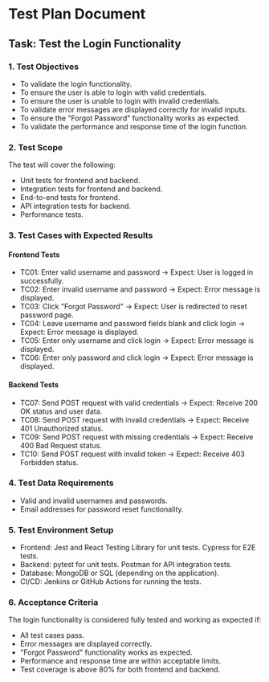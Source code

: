 # Test Plan Document 

## Task: Test the Login Functionality 

### 1. Test Objectives 

- To validate the login functionality.
- To ensure the user is able to login with valid credentials.
- To ensure the user is unable to login with invalid credentials.
- To validate error messages are displayed correctly for invalid inputs.
- To ensure the "Forgot Password" functionality works as expected.
- To validate the performance and response time of the login function.

### 2. Test Scope 

The test will cover the following:

- Unit tests for frontend and backend.
- Integration tests for frontend and backend.
- End-to-end tests for frontend.
- API integration tests for backend.
- Performance tests.

### 3. Test Cases with Expected Results 

#### Frontend Tests 

- TC01: Enter valid username and password -> Expect: User is logged in successfully.
- TC02: Enter invalid username and password -> Expect: Error message is displayed.
- TC03: Click "Forgot Password" -> Expect: User is redirected to reset password page.
- TC04: Leave username and password fields blank and click login -> Expect: Error message is displayed.
- TC05: Enter only username and click login -> Expect: Error message is displayed.
- TC06: Enter only password and click login -> Expect: Error message is displayed.

#### Backend Tests 

- TC07: Send POST request with valid credentials -> Expect: Receive 200 OK status and user data.
- TC08: Send POST request with invalid credentials -> Expect: Receive 401 Unauthorized status.
- TC09: Send POST request with missing credentials -> Expect: Receive 400 Bad Request status.
- TC10: Send POST request with invalid token -> Expect: Receive 403 Forbidden status.

### 4. Test Data Requirements 

- Valid and invalid usernames and passwords.
- Email addresses for password reset functionality.

### 5. Test Environment Setup 

- Frontend: Jest and React Testing Library for unit tests. Cypress for E2E tests.
- Backend: pytest for unit tests. Postman for API integration tests.
- Database: MongoDB or SQL (depending on the application).
- CI/CD: Jenkins or GitHub Actions for running the tests.

### 6. Acceptance Criteria 

The login functionality is considered fully tested and working as expected if:

- All test cases pass.
- Error messages are displayed correctly.
- "Forgot Password" functionality works as expected.
- Performance and response time are within acceptable limits.
- Test coverage is above 80% for both frontend and backend.
